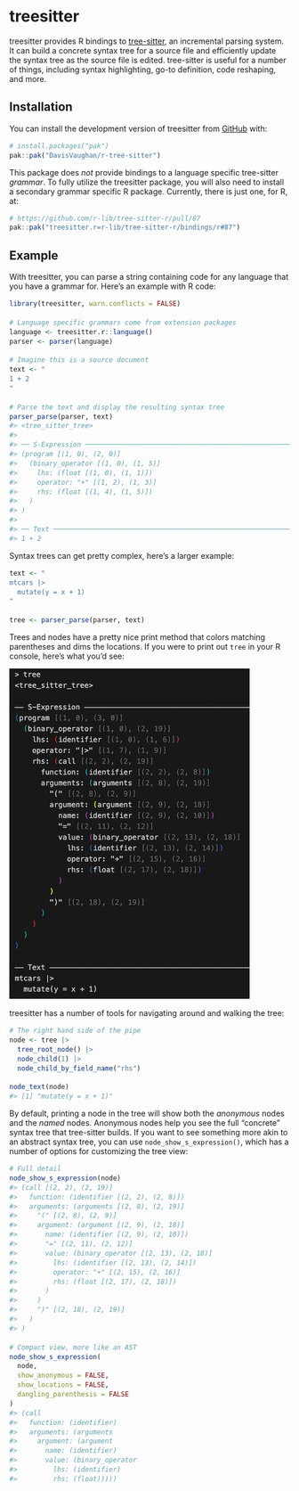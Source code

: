
<!-- README.md is generated from README.Rmd. Please edit that file -->

# treesitter

<!-- badges: start -->
<!-- badges: end -->

treesitter provides R bindings to
[tree-sitter](https://github.com/tree-sitter/tree-sitter), an
incremental parsing system. It can build a concrete syntax tree for a
source file and efficiently update the syntax tree as the source file is
edited. tree-sitter is useful for a number of things, including syntax
highlighting, go-to definition, code reshaping, and more.

## Installation

You can install the development version of treesitter from
[GitHub](https://github.com/) with:

``` r
# install.packages("pak")
pak::pak("DavisVaughan/r-tree-sitter")
```

This package does *not* provide bindings to a language specific
tree-sitter *grammar*. To fully utilize the treesitter package, you will
also need to install a secondary grammar specific R package. Currently,
there is just one, for R, at:

``` r
# https://github.com/r-lib/tree-sitter-r/pull/87
pak::pak("treesitter.r=r-lib/tree-sitter-r/bindings/r#87")
```

## Example

With treesitter, you can parse a string containing code for any language
that you have a grammar for. Here’s an example with R code:

``` r
library(treesitter, warn.conflicts = FALSE)

# Language specific grammars come from extension packages
language <- treesitter.r::language()
parser <- parser(language)

# Imagine this is a source document
text <- "
1 + 2
"

# Parse the text and display the resulting syntax tree
parser_parse(parser, text)
#> <tree_sitter_tree>
#> 
#> ── S-Expression ────────────────────────────────────────────────────────────────
#> (program [(1, 0), (2, 0)]
#>   (binary_operator [(1, 0), (1, 5)]
#>     lhs: (float [(1, 0), (1, 1)])
#>     operator: "+" [(1, 2), (1, 3)]
#>     rhs: (float [(1, 4), (1, 5)])
#>   )
#> )
#> 
#> ── Text ────────────────────────────────────────────────────────────────────────
#> 1 + 2
```

Syntax trees can get pretty complex, here’s a larger example:

``` r
text <- "
mtcars |>
  mutate(y = x + 1)
"

tree <- parser_parse(parser, text)
```

Trees and nodes have a pretty nice print method that colors matching
parentheses and dims the locations. If you were to print out `tree` in
your R console, here’s what you’d see:

<img src="man/figures/README-dplyr-tree.png"/>

treesitter has a number of tools for navigating around and walking the
tree:

``` r
# The right hand side of the pipe
node <- tree |>
  tree_root_node() |>
  node_child(1) |>
  node_child_by_field_name("rhs")

node_text(node)
#> [1] "mutate(y = x + 1)"
```

By default, printing a node in the tree will show both the *anonymous*
nodes and the *named* nodes. Anonymous nodes help you see the full
“concrete” syntax tree that tree-sitter builds. If you want to see
something more akin to an abstract syntax tree, you can use
`node_show_s_expression()`, which has a number of options for
customizing the tree view:

``` r
# Full detail
node_show_s_expression(node)
#> (call [(2, 2), (2, 19)]
#>   function: (identifier [(2, 2), (2, 8)])
#>   arguments: (arguments [(2, 8), (2, 19)]
#>     "(" [(2, 8), (2, 9)]
#>     argument: (argument [(2, 9), (2, 18)]
#>       name: (identifier [(2, 9), (2, 10)])
#>       "=" [(2, 11), (2, 12)]
#>       value: (binary_operator [(2, 13), (2, 18)]
#>         lhs: (identifier [(2, 13), (2, 14)])
#>         operator: "+" [(2, 15), (2, 16)]
#>         rhs: (float [(2, 17), (2, 18)])
#>       )
#>     )
#>     ")" [(2, 18), (2, 19)]
#>   )
#> )

# Compact view, more like an AST
node_show_s_expression(
  node,
  show_anonymous = FALSE,
  show_locations = FALSE,
  dangling_parenthesis = FALSE
)
#> (call
#>   function: (identifier)
#>   arguments: (arguments
#>     argument: (argument
#>       name: (identifier)
#>       value: (binary_operator
#>         lhs: (identifier)
#>         rhs: (float)))))
```
